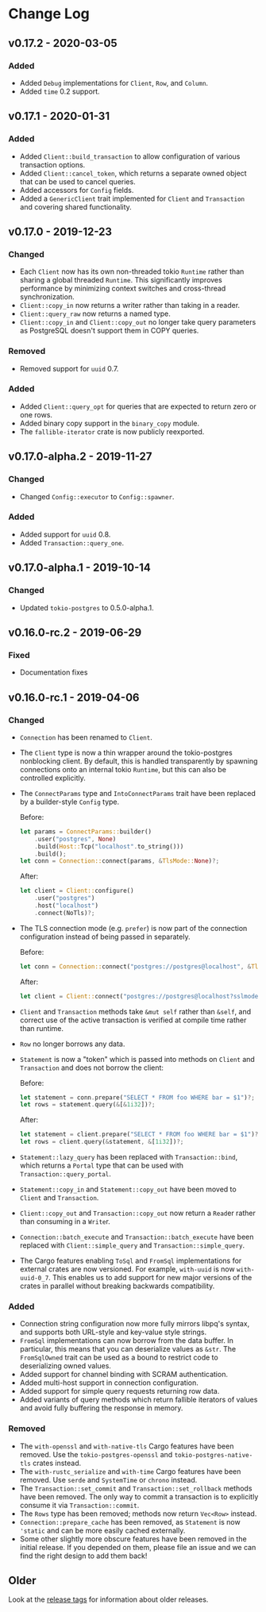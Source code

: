 # Change Log

## v0.17.2 - 2020-03-05

### Added

* Added `Debug` implementations for `Client`, `Row`, and `Column`.
* Added `time` 0.2 support.

## v0.17.1 - 2020-01-31

### Added

* Added `Client::build_transaction` to allow configuration of various transaction options.
* Added `Client::cancel_token`, which returns a separate owned object that can be used to cancel queries.
* Added accessors for `Config` fields.
* Added a `GenericClient` trait implemented for `Client` and `Transaction` and covering shared functionality.

## v0.17.0 - 2019-12-23

### Changed

* Each `Client` now has its own non-threaded tokio `Runtime` rather than sharing a global threaded `Runtime`. This
    significantly improves performance by minimizing context switches and cross-thread synchronization.
* `Client::copy_in` now returns a writer rather than taking in a reader.
* `Client::query_raw` now returns a named type.
* `Client::copy_in` and `Client::copy_out` no longer take query parameters as PostgreSQL doesn't support them in COPY
    queries.
    
### Removed

* Removed support for `uuid` 0.7.

### Added

* Added `Client::query_opt` for queries that are expected to return zero or one rows.
* Added binary copy support in the `binary_copy` module.
* The `fallible-iterator` crate is now publicly reexported.

## v0.17.0-alpha.2 - 2019-11-27

### Changed

* Changed `Config::executor` to `Config::spawner`.

### Added

* Added support for `uuid` 0.8.
* Added `Transaction::query_one`.

## v0.17.0-alpha.1 - 2019-10-14

### Changed

* Updated `tokio-postgres` to 0.5.0-alpha.1.

## v0.16.0-rc.2 - 2019-06-29

### Fixed

* Documentation fixes

## v0.16.0-rc.1 - 2019-04-06

### Changed

* `Connection` has been renamed to `Client`.
* The `Client` type is now a thin wrapper around the tokio-postgres nonblocking client. By default, this is handled
    transparently by spawning connections onto an internal tokio `Runtime`, but this can also be controlled explicitly.
* The `ConnectParams` type and `IntoConnectParams` trait have been replaced by a builder-style `Config` type.

    Before:
    ```rust
    let params = ConnectParams::builder()
        .user("postgres", None)
        .build(Host::Tcp("localhost".to_string()))
        .build();
    let conn = Connection::connect(params, &TlsMode::None)?;
    ```
    After:
    ```rust
    let client = Client::configure()
        .user("postgres")
        .host("localhost")
        .connect(NoTls)?;
    ```
* The TLS connection mode (e.g. `prefer`) is now part of the connection configuration instead of being passed in
    separately.

    Before:
    ```rust
    let conn = Connection::connect("postgres://postgres@localhost", &TlsMode::Prefer(connector))?;
    ```
    After:
    ```rust
    let client = Client::connect("postgres://postgres@localhost?sslmode=prefer", connector)?;
    ```
* `Client` and `Transaction` methods take `&mut self` rather than `&self`, and correct use of the active transaction is
    verified at compile time rather than runtime.
* `Row` no longer borrows any data.
* `Statement` is now a "token" which is passed into methods on `Client` and `Transaction` and does not borrow the
    client:

    Before:
    ```rust
    let statement = conn.prepare("SELECT * FROM foo WHERE bar = $1")?;
    let rows = statement.query(&[&1i32])?;
    ```
    After:
    ```rust
    let statement = client.prepare("SELECT * FROM foo WHERE bar = $1")?;
    let rows = client.query(&statement, &[1i32])?;
    ```
* `Statement::lazy_query` has been replaced with `Transaction::bind`, which returns a `Portal` type that can be used
    with `Transaction::query_portal`.
* `Statement::copy_in` and `Statement::copy_out` have been moved to `Client` and `Transaction`.
* `Client::copy_out` and `Transaction::copy_out` now return a `Read`er rather than consuming in a `Write`r.
* `Connection::batch_execute` and `Transaction::batch_execute` have been replaced with `Client::simple_query` and
    `Transaction::simple_query`.
* The Cargo features enabling `ToSql` and `FromSql` implementations for external crates are now versioned. For example,
    `with-uuid` is now `with-uuid-0_7`. This enables us to add support for new major versions of the crates in parallel
    without breaking backwards compatibility.

### Added

* Connection string configuration now more fully mirrors libpq's syntax, and supports both URL-style and key-value style
    strings.
* `FromSql` implementations can now borrow from the data buffer. In particular, this means that you can deserialize
    values as `&str`. The `FromSqlOwned` trait can be used as a bound to restrict code to deserializing owned values.
* Added support for channel binding with SCRAM authentication.
* Added multi-host support in connection configuration.
* Added support for simple query requests returning row data.
* Added variants of query methods which return fallible iterators of values and avoid fully buffering the response in
    memory.

### Removed

* The `with-openssl` and `with-native-tls` Cargo features have been removed. Use the `tokio-postgres-openssl` and
    `tokio-postgres-native-tls` crates instead.
* The `with-rustc_serialize` and `with-time` Cargo features have been removed. Use `serde` and `SystemTime` or `chrono`
    instead.
* The `Transaction::set_commit` and `Transaction::set_rollback` methods have been removed. The only way to commit a
    transaction is to explicitly consume it via `Transaction::commit`.
* The `Rows` type has been removed; methods now return `Vec<Row>` instead.
* `Connection::prepare_cache` has been removed, as `Statement` is now `'static` and can be more easily cached
    externally.
* Some other slightly more obscure features have been removed in the initial release. If you depended on them, please
    file an issue and we can find the right design to add them back!

## Older

Look at the [release tags] for information about older releases.

[release tags]: https://github.com/sfackler/rust-postgres/releases
